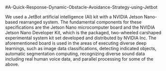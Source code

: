 #A-Quick-Response-Dynamic-Obstacle-Avoidance-Strategy-using-Jetbot

We used a JetBot artificial intelligence (AI) kit with a NVIDIA Jetson Nano-based rearranged system. The fundamental components for these specifications are the Jetson Nano microcomputer board and the NVIDIA Jetson Nano Developer Kit, which is the packaged, two-wheeled carshaped experimental system kit set developed and distributed by NVIDIA Inc. The aforementioned board is used in the areas of executing diverse deep learnings, such as image data classifications, detecting indicated objects, automatic segmentation computing, recognizing diverse sound data including real human voice data, and parallel processing for some of the above.
